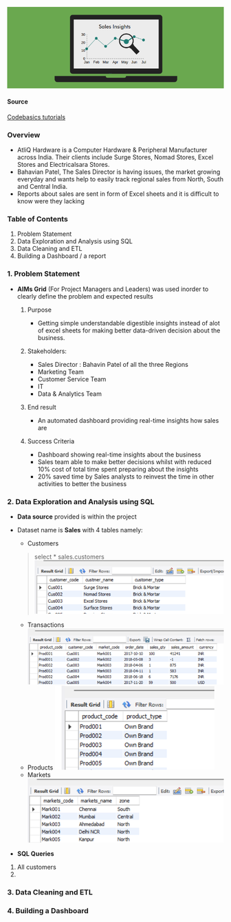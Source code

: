 ![alt text](https://github.com/M-Gwaza/Sales-insights-projects/blob/main/Screenshots/Sales_insights.png)

#### Source

[Codebasics tutorials](https://www.youtube.com/watch?v=hhZ62IlTxYs&list=PLeo1K3hjS3utcb9nKtanhcn8jd2E0Hp9b) 

###  Overview

- AtliQ Hardware is a Computer Hardware & Peripheral Manufacturer across India. Their clients include Surge Stores, Nomad Stores, Excel Stores and Electricalsara Stores. 
- Bahavian Patel, The Sales Director is having issues, the market growing everyday and wants help to easily track regional sales from North, South and Central India.
- Reports about sales are sent in form of Excel sheets and it is difficult to know were they lacking 


### Table of Contents
1. Problem Statement
2. Data Exploration and Analysis using SQL
3. Data Cleaning and ETL
4. Building a Dashboard / a report

### 1. Problem Statement

- **AIMs Grid** (For Project Managers and Leaders) was used inorder to clearly define the problem and expected results

   1. Purpose
      - Getting simple understandable digestible insights instead of alot of excel sheets for making better data-driven decision about the business.

   2. Stakeholders:
      - Sales Director : Bahavin Patel of all the three Regions
      - Marketing Team
      - Customer Service Team
      - IT
      - Data & Analytics Team

   3. End result
      - An automated dashboard providing real-time insights how sales are

   4. Success Criteria
      - Dashboard showing real-time insights about the business
      - Sales team able to make better decisions whilst with reduced 10% cost of total time spent preparing about the insights
      - 20% saved time by Sales analysts to reinvest the time in other activities to better the business
### 2. Data Exploration and Analysis using SQL

- **Data source** provided is within the project
- Dataset name is **Sales** with 4 tables namely: 
  - Customers
   > select * sales.customers
   ![alt text](https://github.com/M-Gwaza/Sales-insights-projects/blob/main/Screenshots/all%20customers-sql.png)
  - Transactions
   ![alt text](https://github.com/M-Gwaza/Sales-insights-projects/blob/main/Screenshots/All%20transactions.png)
  - Products
   ![alt text](https://github.com/M-Gwaza/Sales-insights-projects/blob/main/Screenshots/all%20products.png)
  - Markets
   ![alt text](https://github.com/M-Gwaza/Sales-insights-projects/blob/main/Screenshots/all%20markets.png)
   
- **SQL Queries**

1. All customers
2. 
 
### 3. Data Cleaning and ETL
### 4. Building a Dashboard

